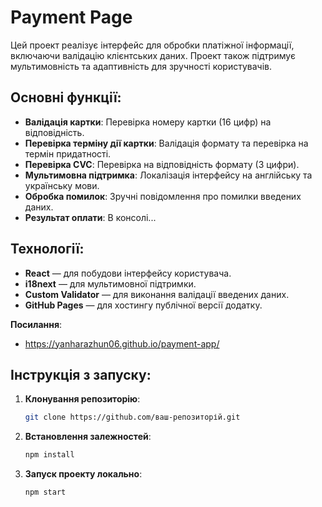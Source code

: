 # Payment Page

Цей проект реалізує інтерфейс для обробки платіжної інформації, включаючи валідацію клієнтських даних. Проект також підтримує мультимовність та адаптивність для зручності користувачів.

## Основні функції:

- **Валідація картки**: Перевірка номеру картки (16 цифр) на відповідність.
- **Перевірка терміну дії картки**: Валідація формату та перевірка на термін придатності.
- **Перевірка CVC**: Перевірка на відповідність формату (3 цифри).
- **Мультимовна підтримка**: Локалізація інтерфейсу на англійську та українську мови.
- **Обробка помилок**: Зручні повідомлення про помилки введених даних.
- **Результат оплати**: В консолі...

## Технології:

- **React** — для побудови інтерфейсу користувача.
- **i18next** — для мультимовної підтримки.
- **Custom Validator** — для виконання валідації введених даних.
- **GitHub Pages** — для хостингу публічної версії додатку.

**Посилання**:
- https://yanharazhun06.github.io/payment-app/

## Інструкція з запуску:

1. **Клонування репозиторію**:
    ```bash
    git clone https://github.com/ваш-репозиторій.git
    ```
2. **Встановлення залежностей**:
    ```bash
    npm install
    ```
3. **Запуск проекту локально**:
    ```bash
    npm start
    ```
